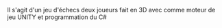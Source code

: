 Il s'agit d'un jeu d'échecs deux joueurs fait en 3D avec comme moteur de jeu UNITY et programmation du C#
